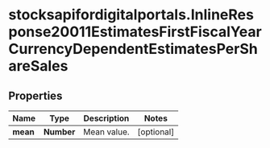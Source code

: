 # stocksapifordigitalportals.InlineResponse20011EstimatesFirstFiscalYearCurrencyDependentEstimatesPerShareSales

## Properties

Name | Type | Description | Notes
------------ | ------------- | ------------- | -------------
**mean** | **Number** | Mean value. | [optional] 


